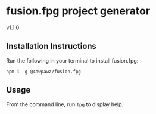 # fusion.fpg project generator

v1.1.0

## Installation Instructions

Run the following in your terminal to install fusion.fpg:

```shell
npm i -g @4awpawz/fusion.fpg
```

## Usage

From the command line, run `fpg` to display help.
